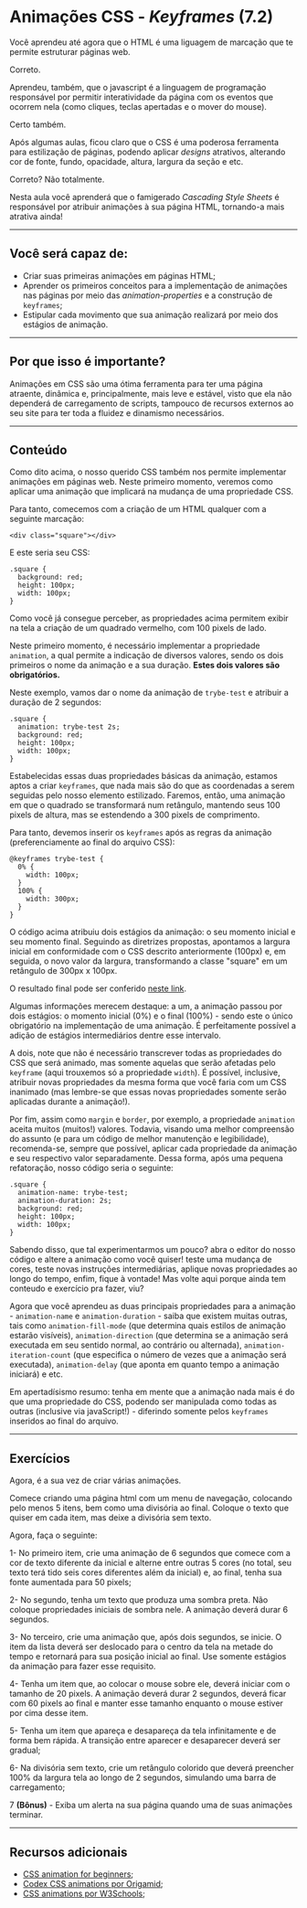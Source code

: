 # Animações CSS - _Keyframes_ (7.2)

Você aprendeu até agora que o HTML é uma liguagem de marcação que te permite estruturar páginas web.

Correto.

Aprendeu, também, que o javascript é a linguagem de programação responsável por permitir interatividade da página com os eventos que ocorrem nela (como cliques, teclas apertadas e o mover do mouse).

Certo também.

Após algumas aulas, ficou claro que o CSS é uma poderosa ferramenta para estilização de páginas, podendo aplicar _designs_ atrativos, alterando cor de fonte, fundo, opacidade, altura, largura da seção e etc.

Correto? Não totalmente.

Nesta aula você aprenderá que o famigerado _Cascading Style Sheets_ é responsável por atribuir animações à sua página HTML, tornando-a mais atrativa ainda!

---

## Você será capaz de:

- Criar suas primeiras animações em páginas HTML;
- Aprender os primeiros conceitos para a implementação de animações nas páginas por meio das _animation-properties_ e a construção de `keyframes`;
- Estipular cada movimento que sua animação realizará por meio dos estágios de animação.

---

## Por que isso é importante?

Animações em CSS são uma ótima ferramenta para ter uma página atraente, dinâmica e, principalmente, mais leve e estável, visto que ela não dependerá de carregamento de scripts, tampouco de recursos externos ao seu site para ter toda a fluidez e dinamismo necessários. 

---

## Conteúdo

Como dito acima, o nosso querido CSS também nos permite implementar animações em páginas web. Neste primeiro momento, veremos como aplicar uma animação que implicará na mudança de uma propriedade CSS.

Para tanto, comecemos com a criação de um HTML qualquer com a seguinte marcação:

    <div class="square"></div>

E este seria seu CSS:

    .square {
      background: red;
      height: 100px;
      width: 100px;
    }

Como você já consegue perceber, as propriedades acima permitem exibir na tela a criação de um quadrado vermelho, com 100 pixels de lado.

Neste primeiro momento, é necessário implementar a propriedade `animation`, a qual permite a indicação de diversos valores, sendo os dois primeiros o nome da animação e a sua duração. **Estes dois valores são obrigatórios.**

Neste exemplo, vamos dar o nome da animação de `trybe-test` e atribuir a duração de 2 segundos:

    .square {
      animation: trybe-test 2s;
      background: red;
      height: 100px;
      width: 100px;
    }

Estabelecidas essas duas propriedades básicas da animação, estamos aptos a criar `keyframes`, que nada mais são do que as coordenadas a serem seguidas pelo nosso elemento estilizado. Faremos, então, uma animação em que o quadrado se transformará num retângulo, mantendo seus 100 pixels de altura, mas se estendendo a 300 pixels de comprimento.

Para tanto, devemos inserir os `keyframes` após as regras da animação (preferenciamente ao final do arquivo CSS):

    @keyframes trybe-test {
      0% {
        width: 100px;
      }
      100% {
        width: 300px;
      }
    }

O código acima atribuiu dois estágios da animação: o seu momento inicial e seu momento final. Seguindo as diretrizes propostas, apontamos a largura inicial em conformidade com o CSS descrito anteriormente (100px) e, em seguida, o novo valor da largura, transformando a classe "square" em um retângulo de 300px x 100px.

O resultado final pode ser conferido <a href="https://codepen.io/laurolyra/pen/NWqONaY" target="_blank">neste link</a>.

Algumas informações merecem destaque: a um, a animação passou por dois estágios: o momento inicial (0%) e o final (100%) - sendo este o único obrigatório na implementação de uma animação. É perfeitamente possível a adição de estágios intermediários dentre esse intervalo.

A dois, note que não é necessário transcrever todas as propriedades do CSS que será animado, mas somente aquelas que serão afetadas pelo `keyframe` (aqui trouxemos só a propriedade `width`). É possível, inclusive, atribuir novas propriedades da mesma forma que você faria com um CSS inanimado (mas lembre-se que essas novas propriedades somente serão aplicadas durante a animação!).

Por fim, assim como `margin` e `border`, por exemplo, a propriedade `animation` aceita muitos (muitos!) valores. Todavia, visando uma melhor compreensão do assunto (e para um código de melhor manutenção e legibilidade), recomenda-se, sempre que possível, aplicar cada propriedade da animação e seu respectivo valor separadamente. Dessa forma, após uma pequena refatoração, nosso código seria o seguinte:

    .square {
      animation-name: trybe-test;
      animation-duration: 2s;
      background: red;
      height: 100px;
      width: 100px;
    }
Sabendo disso, que tal experimentarmos um pouco? abra o editor do nosso código e altere a animação como você quiser! teste uma mudança de cores, teste novas instruções intermediárias, aplique novas propriedades ao longo do tempo, enfim, fique à vontade! Mas volte aqui porque ainda tem conteudo e exercício pra fazer, viu?

Agora que você aprendeu as duas principais propriedades para a animação - `animation-name` e `animation-duration` - saiba que existem muitas outras, tais como `animation-fill-mode` (que determina quais estilos de animação estarão visíveis), `animation-direction` (que determina se a animação será executada em seu sentido normal, ao contrário ou alternada), `animation-iteration-count` (que especifica o número de vezes que a animação será executada), `animation-delay` (que aponta em quanto tempo a animação iniciará) e etc.

Em apertadísismo resumo: tenha em mente que a animação nada mais é do que uma propriedade do CSS, podendo ser manipulada como todas as outras (inclusive via javaScript!) - diferindo somente pelos `keyframes` inseridos ao final do arquivo.

---
## Exercícios

Agora, é a sua vez de criar várias animações.

Comece criando uma página html com um menu de navegação, colocando pelo menos 5 itens, bem como uma divisória ao final. Coloque o texto que quiser em cada item, mas deixe a divisória sem texto.

Agora, faça o seguinte:

1- No primeiro item, crie uma animação de 6 segundos que comece com a cor de texto diferente da inicial e alterne entre outras 5 cores (no total, seu texto terá tido seis cores diferentes além da inicial) e, ao final, tenha sua fonte aumentada para 50 pixels;

2- No segundo, tenha um texto que produza uma sombra preta. Não coloque propriedades iniciais de sombra nele. A animação deverá durar 6 segundos.

3- No terceiro, crie uma animação que, após dois segundos, se inicie. O item da lista deverá ser deslocado para o centro da tela na metade do tempo e retornará para sua posição inicial ao final. Use somente estágios da animação para fazer esse requisito.

4- Tenha um item que, ao colocar o mouse sobre ele, deverá iniciar com o tamanho de 20 pixels. A animação deverá durar 2 segundos, deverá ficar com 60 pixels ao final e manter esse tamanho enquanto o mouse estiver por cima desse item.

5- Tenha um item que apareça e desapareça da tela infinitamente e de forma bem rápida. A transição entre aparecer e desaparecer deverá ser gradual;

6- Na divisória sem texto, crie um retângulo colorido que deverá preencher 100% da largura tela ao longo de 2 segundos, simulando uma barra de carregamento;

7 **(Bônus)** - Exiba um alerta na sua página quando uma de suas animações terminar.

---

## Recursos adicionais

- [CSS animation for beginners](https://thoughtbot.com/blog/css-animation-for-beginners);
- [Codex CSS animations por Origamid](https://www.origamid.com/codex/css-animation/);
- [CSS animations por W3Schools](https://www.w3schools.com/css/css3_animations.asp);
